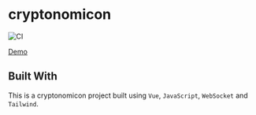 # cryptonomicon

![CI](https://github.com/DenisKulik/cryptonomicon/actions/workflows/github-actions.yml/badge.svg)

[Demo](https://deniskulik.github.io/cryptonomicon/)

## Built With
This is a cryptonomicon project built using `Vue`, `JavaScript`, `WebSocket` and `Tailwind`.
